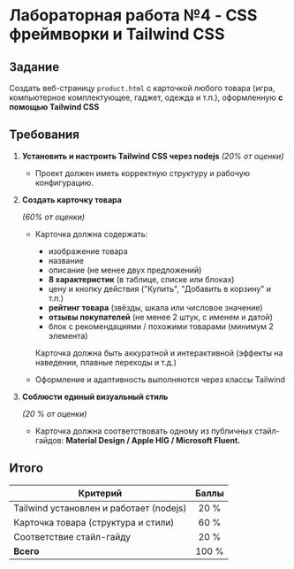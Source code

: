 # Лабораторная работа №4 - CSS фреймворки и Tailwind CSS

## Задание

Создать веб-страницу `product.html` с карточкой любого товара (игра, компьютерное комплектующее, гаджет, одежда и т.п.), оформленную **с помощью Tailwind CSS**

## Требования

1. **Установить и настроить Tailwind CSS через nodejs**
   *(20% от оценки)*

   * Проект должен иметь корректную структуру и рабочую конфигурацию.

2. **Создать карточку товара**

   *(60% от оценки)*

   * Карточка должна содержать:
     * изображение товара
     * название
     * описание (не менее двух предложений)
     * **8 характеристик** (в таблице, списке или блоках)
     * цену и кнопку действия ("Купить", "Добавить в корзину" и т.п.)
     * **рейтинг товара** (звёзды, шкала или числовое значение)
     * **отзывы покупателей** (не менее 2 штук, с именем и датой)
     * блок с рекомендациями / похожими товарами (минимум 2 элемента)

     Карточка должна быть аккуратной и интерактивной (эффекты на наведении, плавные переходы и т.д.)

   * Оформление и адаптивность выполняются через классы Tailwind

3. **Соблюсти единый визуальный стиль**

   *(20 % от оценки)*

   * Карточка должна соответствовать одному из публичных стайл-гайдов:
     **Material Design / Apple HIG / Microsoft Fluent.**

## Итого

| Критерий                                | Баллы |
| --------------------------------------- | :---: |
| Tailwind установлен и работает (nodejs) | 20 %  |
| Карточка товара (структура и стили)     | 60 %  |
| Соответствие стайл-гайду                | 20 %  |
| **Всего**                               | 100 % |
